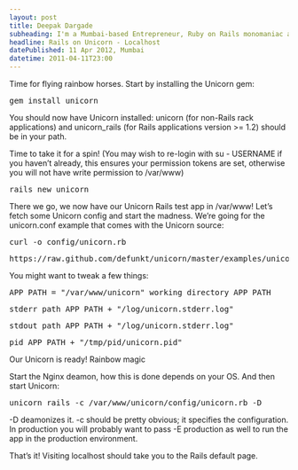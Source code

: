 ```yaml
---
layout: post
title: Deepak Dargade
subheading: I'm a Mumbai-based Entrepreneur, Ruby on Rails monomaniac and Food enthusiast.
headline: Rails on Unicorn - Localhost
datePublished: 11 Apr 2012, Mumbai
datetime: 2011-04-11T23:00
---
```


Time for flying rainbow horses. Start by installing the Unicorn gem:

<pre>
gem install unicorn
</pre>

You should now have Unicorn installed: unicorn (for non-Rails rack applications) and unicorn_rails (for Rails applications version >= 1.2) should be in your path.

Time to take it for a spin! (You may wish to re-login with su - USERNAME if you haven’t already, this ensures your permission tokens are set, otherwise you will not have write permission to /var/www)

<pre>
rails new unicorn
</pre>

There we go, we now have our Unicorn Rails test app in /var/www! Let’s fetch some Unicorn config and start the madness. We’re going for the unicorn.conf example that comes with the Unicorn source:

<pre>
curl -o config/unicorn.rb
</pre>

<pre>
https://raw.github.com/defunkt/unicorn/master/examples/unicorn.conf.rb
</pre>

You might want to tweak a few things:

<pre>
APP_PATH = "/var/www/unicorn" working_directory APP_PATH
</pre>

<pre>
stderr_path APP_PATH + "/log/unicorn.stderr.log"
</pre>

<pre>
stdout_path APP_PATH + "/log/unicorn.stderr.log"
</pre>

<pre>
pid APP_PATH + "/tmp/pid/unicorn.pid"
</pre>

Our Unicorn is ready! Rainbow magic

Start the Nginx deamon, how this is done depends on your OS. And then start Unicorn:

<pre>
unicorn_rails -c /var/www/unicorn/config/unicorn.rb -D
</pre>

-D deamonizes it. -c should be pretty obvious; it specifies the configuration. In production you will probably want to pass -E production as well to run the app in the production environment.

That’s it! Visiting localhost should take you to the Rails default page.